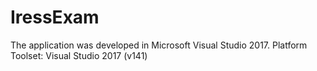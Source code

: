 # IressExam
The application was developed in Microsoft Visual Studio 2017.
Platform Toolset: Visual Studio 2017 (v141)